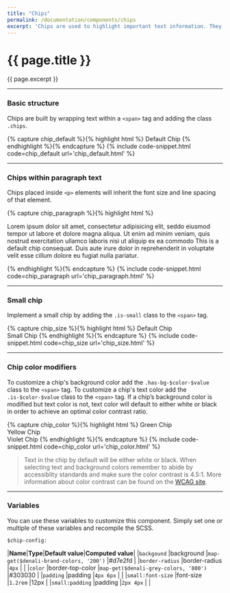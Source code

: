 ```yaml
---
title: "Chips"
permalink: /documentation/components/chips
excerpt: 'Chips are used to highlight important text information. They come in two sizes and their color can be customized.'
---
```


# {{ page.title }}
{{ page.excerpt }}

***


### Basic structure
Chips are built by wrapping text within a  `<span>` tag and adding the class `.chips`.

{% capture chip_default %}{% highlight html %}
<span class="chips">Default Chip</span>
{% endhighlight %}{% endcapture %}
{% include code-snippet.html code=chip_default url='chip_default.html' %}


***


### Chips within paragraph text
Chips placed inside `<p>` elements will inherit the font size and line spacing of that element.

{% capture chip_paragraph %}{% highlight html %}
<p> Lorem ipsum dolor sit amet, <span class="chips has-bg-purple-500">consectetur</span> adipisicing elit, seddo eiusmod tempor ut labore et dolore magna aliqua. Ut enim ad minim veniam, quis nostrud exercitation ullamco laboris nisi ut aliquip ex ea commodo <span class="chips bg-brand-200">This is a default chip</span> consequat. Duis aute irure dolor in reprehenderit in voluptate velit esse cillum dolore eu fugiat nulla pariatur. </p>
{% endhighlight %}{% endcapture %}
{% include code-snippet.html code=chip_paragraph url='chip_paragraph.html' %}


***


### Small chip
Implement a small chip by adding the `.is-small` class to the `<span>` tag.

{% capture chip_size %}{% highlight html %}
<span class="chips">Default Chip</span>
<br>
<span class="chips is-small">Small Chip</span>
{% endhighlight %}{% endcapture %}
{% include code-snippet.html code=chip_size url='chip_size.html' %}


***


### Chip color modifiers
To customize a chip's background color add the `.has-bg-$color-$value` class to the `<span>` tag. To customize a chip's text color add the `.is-$color-$value` class to the `<span>` tag. If a chip’s background color is modified but text color is not, text color will default to either white or black in order to achieve an optimal color contrast ratio.

{% capture chip_color %}{% highlight html %}
<span class="chips has-bg-lime-500">Green Chip</span>
<br>
<span class="chips has-bg-status-warning">Yellow Chip</span>
<br>
<span class="chips has-bg-violet-100 is-violet-500 ">Violet Chip</span>
{% endhighlight %}{% endcapture %}
{% include code-snippet.html code=chip_color url='chip_color.html' %}

<blockquote class="accessible">Text in the chip by default will be either white or black. When selecting text and background colors remember to abide by accessiblity standards and make sure the color contrast is 4.5:1. More information about color contrast can be found on the <a href="https://www.w3.org/TR/UNDERSTANDING-WCAG20/visual-audio-contrast-contrast.html" target="blank">WCAG site</a>.</blockquote>


***


### Variables
You can use these variables to customize this component. Simply set one or multiple of these variables and recompile the SCSS.

`$chip-config:`

|**Name**|**Type**|**Default value**|**Computed value**|
|`backgound`        |background           |`map-get($denali-brand-colors, '200')`   |#d7e2fd    |
|`border-radius`    |border-radius        |`4px`                                    |           |
|`color`            |border-top-color     |`map-get($denali-grey-colors, '800')`    |#303030    |
|`padding`          |padding              |`4px 6px`                                |           |
|`small:font-size`  |font-size            |`1.2rem`                                 |12px       |
|`small:padding`    |padding              |`2px 4px`                                |           |
